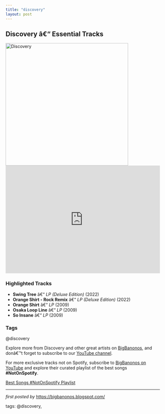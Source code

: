 ```yaml
---
title: "discovery"
layout: post
---
```

<h2>Discovery â€“ Essential Tracks</h2> <div > <img src="https://s3.amazonaws.com/dev1.mtimg.com/product_photos/imgs/000/096/404/full/ROSTAM_Bundle2.png?1726164705" alt="Discovery" width="400" />
</div> <iframe src="https://open.spotify.com/embed/playlist/3JhFBnUvEMvBlQV0vQbmT4?utm_source=generator" width="100%" height="352" frameborder="0" allowfullscreen="" allow="autoplay; clipboard-write; encrypted-media; fullscreen; picture-in-picture" loading="lazy"></iframe> <h3>Highlighted Tracks</h3>
<ul> <li><strong>Swing Tree</strong> â€“ <em>LP (Deluxe Edition)</em> (2022)</li> <li><strong>Orange Shirt - Rock Remix</strong> â€“ <em>LP (Deluxe Edition)</em> (2022)</li> <li><strong>Orange Shirt</strong> â€“ <em>LP</em> (2009)</li> <li><strong>Osaka Loop Line</strong> â€“ <em>LP</em> (2009)</li> <li><strong>So Insane</strong> â€“ <em>LP</em> (2009)</li>
</ul> <h3>Tags</h3>
<p>@discovery</p> <p>Explore more from Discovery and other great artists on <a href="https://bigbanonos.blogspot.com/" target="_blank">BigBanonos</a>, and donâ€™t forget to subscribe to our <a href="https://www.youtube.com/@BigBanonos" target="_blank">YouTube channel</a>.</p>


<!--Subscribe and Playlist Links-->
<div>
    <p>For more exclusive tracks not on Spotify, subscribe to <a href="https://www.youtube.com/@BigBanonos" target="_blank">BigBanonos on YouTube</a> and explore their curated playlist of the best songs <strong>#NotOnSpotify</strong>.</p>
    <p><a href="https://www.youtube.com/playlist?list=PLtuNtuTatqI0kFahUCbtbfenC_ET5O_tr" target="_blank">Best Songs #NotOnSpotify Playlist<br /></a></p></div>

<hr />

<p><em>first posted by</em> <a href="https://bigbanonos.blogspot.com/" rel="noopener" target="_new">https://bigbanonos.blogspot.com/</a></p>

<p>tags: @discovery,</p>

